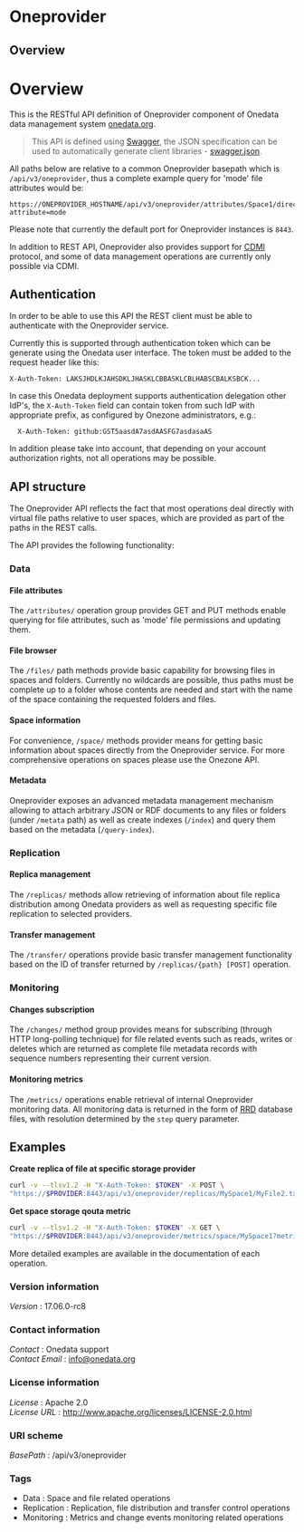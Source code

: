 # Oneprovider


<a name="overview"></a>
## Overview
# Overview

This is the RESTful API definition of Oneprovider component of Onedata data management system [onedata.org](http://www.onedata.org).

> This API is defined using [Swagger](http://swagger.io/), the JSON specification can be used to automatically generate
> client libraries - [swagger.json](../../../swagger/oneprovider/swagger.json).

All paths below are relative to a common Oneprovider basepath which is `/api/v3/oneprovider`, thus a complete example
query for 'mode' file attributes would be:
```
https://ONEPROVIDER_HOSTNAME/api/v3/oneprovider/attributes/Space1/directory1/file1.txt?attribute=mode
```
Please note that currently the default port for Oneprovider instances is `8443`.

In addition to REST API, Oneprovider also provides support for [CDMI](../../cdmi.html) protocol,
and some of data management operations are currently only possible via CDMI.


## Authentication
In order to be able to use this API the REST client must be able to authenticate with the Oneprovider service.

Currently this is supported through authentication token which can be generate using the Onedata user interface.
The token must be added to the request header like this:
```
X-Auth-Token: LAKSJHDLKJAHSDKLJHASKLCBBASKLCBLHABSCBALKSBCK...
```
In case this Onedata deployment supports authentication delegation other IdP's,
the `X-Auth-Token` field can contain token from such IdP with appropriate prefix,
as configured by Onezone administrators, e.g.:
```
  X-Auth-Token: github:GST5aasdA7asdAASFG7asdasaAS
```
In addition please take into account, that depending on your account authorization rights, not all operations
may be possible.

## API structure
The Oneprovider API reflects the fact that most operations deal directly with virtual file paths relative to
user spaces, which are provided as part of the paths in the REST calls.

The API provides the following functionality:

### Data

#### File attributes
The `/attributes/` operation group provides GET and PUT methods enable querying
for file attributes, such as 'mode' file permissions and updating them.

#### File browser
The `/files/` path methods provide basic capability for browsing files in spaces and folders.
Currently no wildcards are possible, thus paths must be complete up to a folder whose
contents are needed and start with the name of the space containing the requested folders and files.

#### Space information
For convenience, `/space/` methods provider means for getting basic information about
spaces directly from the Oneprovider service. For more comprehensive operations
on spaces please use the Onezone API.

#### Metadata
Oneprovider exposes an advanced metadata management mechanism allowing to attach
arbitrary JSON or RDF documents to any files or folders (under `/metata` path)
as well as create indexes (`/index`) and query them based on the metadata (`/query-index`).

### Replication

#### Replica management
The `/replicas/` methods allow retrieving of information about file replica distribution
among Onedata providers as well as requesting specific file replication to selected
providers.

#### Transfer management
The `/transfer/` operations provide basic transfer management functionality based on the ID of transfer
returned by `/replicas/{path} [POST]` operation.

### Monitoring

#### Changes subscription
The `/changes/` method group provides means for subscribing (through HTTP long-polling technique) for
file related events such as reads, writes or deletes which are returned as complete file metadata
records with sequence numbers representing their current version.

#### Monitoring metrics
The `/metrics/` operations enable retrieval of internal Oneprovider monitoring data.
All monitoring data is returned in the form of [RRD](http://oss.oetiker.ch/rrdtool/)
database files, with resolution determined by the `step` query parameter.

## Examples

**Create replica of file at specific storage provider**
```bash
curl -v --tlsv1.2 -H "X-Auth-Token: $TOKEN" -X POST \
"https://$PROVIDER:8443/api/v3/oneprovider/replicas/MySpace1/MyFile2.txt?provider_id=ASDNKJASF"
```

**Get space storage qouta metric**
```bash
curl -v --tlsv1.2 -H "X-Auth-Token: $TOKEN" -X GET \
"https://$PROVIDER:8443/api/v3/oneprovider/metrics/space/MySpace1?metric=storage_qouta"
```

More detailed examples are available in the documentation of each operation.


### Version information
*Version* : 17.06.0-rc8


### Contact information
*Contact* : Onedata support  
*Contact Email* : info@onedata.org


### License information
*License* : Apache 2.0  
*License URL* : http://www.apache.org/licenses/LICENSE-2.0.html


### URI scheme
*BasePath* : /api/v3/oneprovider


### Tags

* Data : Space and file related operations
* Replication : Replication, file distribution and transfer control operations
* Monitoring : Metrics and change events monitoring related operations



